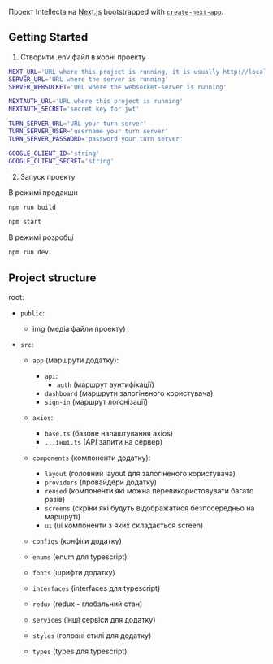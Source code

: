 Проект Intellecta на [Next.js](https://nextjs.org/) bootstrapped with [`create-next-app`](https://github.com/vercel/next.js/tree/canary/packages/create-next-app).

## Getting Started

1. Створити .env файл в корні проекту

```bash
NEXT_URL='URL where this project is running, it is usually http://localhost:3000'
SERVER_URL='URL where the server is running'
SERVER_WEBSOCKET='URL where the websocket-server is running'

NEXTAUTH_URL='URL where this project is running'
NEXTAUTH_SECRET='secret key for jwt'

TURN_SERVER_URL='URL your turn server'
TURN_SERVER_USER='username your turn server'
TURN_SERVER_PASSWORD='password your turn server'

GOOGLE_CLIENT_ID='string'
GOOGLE_CLIENT_SECRET='string'
```

2. Запуск проекту

В режимі продакшн
```bash
npm run build

npm start
```
В режимі розробці
```bash
npm run dev
```

## Project structure

root:
- `public`:
    - img (медіа файли проекту)
  
- `src`:
    - `app` (маршрути додатку):
        - `api`:
          - `auth` (маршрут аунтифікації)
        - `dashboard` (маршрути залогіненого користувача)
        - `sign-in` (маршрут логонізації)
      
    - `axios`:
      - `base.ts` (базове налаштування axios)
      - `...інші.ts` (API запити на сервер)
      
    - `components` (компоненти додатку):
      - `layout` (головний layout для залогіненого користувача)
      - `providers` (провайдери додатку)
      - `reused` (компоненти які можна перевикористовувати багато разів)
      - `screens` (скріни які будуть відображатися безпосередньо на маршруті)
      - `ui` (ui компоненти з яких складається screen)
      
    - `configs` (конфіги додатку)
  
    - `enums` (enum для typescript)
  
    - `fonts` (шрифти додатку)
  
    - `interfaces` (interfaces для typescript)
  
    - `redux` (redux - глобальний стан)
  
    - `services` (інші сервіси для додатку)
  
    - `styles` (головні стилі для додатку)
  
    - `types` (types для typescript)
